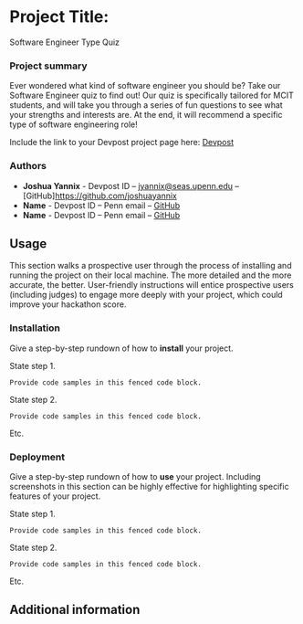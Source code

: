 # Project Title:
Software Engineer Type Quiz


### Project summary

Ever wondered what kind of software engineer you should be? Take our Software Engineer quiz to find out! Our quiz is specifically tailored for MCIT students, and will take you through a series of fun questions to see what your strengths and interests are. At the end, it will recommend a specific type of software engineering role!

Include the link to your Devpost project page here: [Devpost](https://...)

### Authors

* **Joshua Yannix** - Devpost ID – jyannix@seas.upenn.edu – [GitHub]https://github.com/joshuayannix
* **Name** - Devpost ID – Penn email – [GitHub](https://github.com/user_name)
* **Name** - Devpost ID – Penn email – [GitHub](https://github.com/user_name)

## Usage

This section walks a prospective user through the process of installing and running the project on their local machine. The more detailed and the more accurate, the better. User-friendly instructions will entice prospective users (including judges) to engage more deeply with your project, which could improve your hackathon score.

### Installation

Give a step-by-step rundown of how to **install** your project.

State step 1.
```
Provide code samples in this fenced code block.
```

State step 2.
```
Provide code samples in this fenced code block.
```

Etc.

### Deployment

Give a step-by-step rundown of how to **use** your project. Including screenshots in this section can be highly effective for highlighting specific features of your project.

State step 1.
```
Provide code samples in this fenced code block.
```

State step 2.
```
Provide code samples in this fenced code block.
```

Etc.

## Additional information

